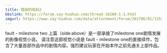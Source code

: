 ```yaml
---
title: 错误的信标2
bbslink: https://forum.say-huahuo.com/thread-16260-1-1.html
imgurl: https://www.say-huahuo.com/data/attachment/forum/201706/01/135254lwwifs0h0iqhfxf0.png
---
```


fault - milestone two 上篇（side:above）是一部承接了milestone one剧情发展的影像视觉小说。 请注意这部视觉小说是 fault - milestone one的直接续作，包含了大量首部作品中的剧情内容。强烈建议玩家在开始本作之前先通关上部作品。<!--more-->
